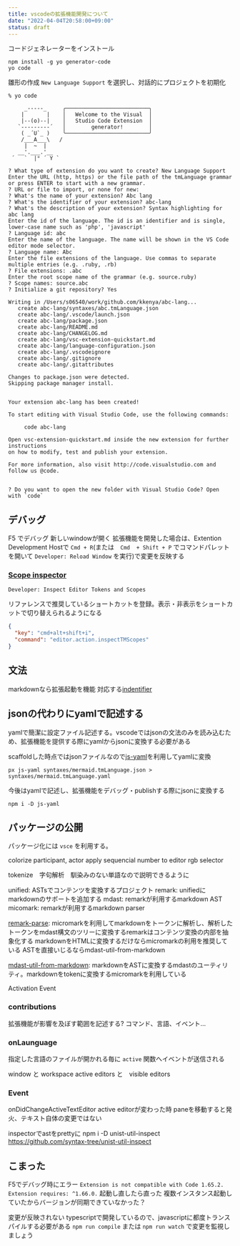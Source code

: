 ```yaml
---
title: vscodeの拡張機能開発について
date: "2022-04-04T20:58:00+09:00"
status: draft
---
```


コードジェネレーターをインストール

```mermaid
npm install -g yo generator-code
yo code
```

雛形の作成
`New Language Support` を選択し、対話的にプロジェクトを初期化

```shell
% yo code

     _-----_     ╭──────────────────────────╮
    |       |    │   Welcome to the Visual  │
    |--(o)--|    │   Studio Code Extension  │
   `---------´   │        generator!        │
    ( _´U`_ )    ╰──────────────────────────╯
    /___A___\   /
     |  ~  |
   __'.___.'__
 ´   `  |° ´ Y `

? What type of extension do you want to create? New Language Support
Enter the URL (http, https) or the file path of the tmLanguage grammar or press ENTER to start with a new grammar.
? URL or file to import, or none for new:
? What's the name of your extension? Abc lang
? What's the identifier of your extension? abc-lang
? What's the description of your extension? Syntax highlighting for abc lang
Enter the id of the language. The id is an identifier and is single, lower-case name such as 'php', 'javascript'
? Language id: abc
Enter the name of the language. The name will be shown in the VS Code editor mode selector.
? Language name: Abc
Enter the file extensions of the language. Use commas to separate multiple entries (e.g. .ruby, .rb)
? File extensions: .abc
Enter the root scope name of the grammar (e.g. source.ruby)
? Scope names: source.abc
? Initialize a git repository? Yes

Writing in /Users/s06540/work/github.com/kkenya/abc-lang...
   create abc-lang/syntaxes/abc.tmLanguage.json
   create abc-lang/.vscode/launch.json
   create abc-lang/package.json
   create abc-lang/README.md
   create abc-lang/CHANGELOG.md
   create abc-lang/vsc-extension-quickstart.md
   create abc-lang/language-configuration.json
   create abc-lang/.vscodeignore
   create abc-lang/.gitignore
   create abc-lang/.gitattributes

Changes to package.json were detected.
Skipping package manager install.


Your extension abc-lang has been created!

To start editing with Visual Studio Code, use the following commands:

     code abc-lang

Open vsc-extension-quickstart.md inside the new extension for further instructions
on how to modify, test and publish your extension.

For more information, also visit http://code.visualstudio.com and follow us @code.


? Do you want to open the new folder with Visual Studio Code? Open with `code`
```

## デバッグ

F5 でデバッグ
新しいwindowが開く
拡張機能を開発した場合は、Extention Development Hostで `Cmd + R`(または　`Cmd  + Shift + P` でコマンドパレットを開いて `Developer: Reload Window` を実行)で変更を反映する

### [Scope inspector](https://code.visualstudio.com/api/language-extensions/syntax-highlight-guide#scope-inspector)

`Developer: Inspect Editor Tokens and Scopes`

リファレンスで推奨しているショートカットを登録。表示・非表示をショートカットで切り替えられるようになる

```json
{
  "key": "cmd+alt+shift+i",
  "command": "editor.action.inspectTMScopes"
}
```

## 文法

markdownなら拡張起動を機能
対応する[indentifier](https://code.visualstudio.com/docs/languages/identifiers)

## jsonの代わりにyamlで記述する

yamlで簡潔に設定ファイル記述する。vscodeではjsonの文法のみを読み込むため、拡張機能を提供する際にyamlからjsonに変換する必要がある

scaffoldした時点ではjsonファイルなので[js-yaml](https://github.com/nodeca/js-yaml)を利用してyamlに変換

```shell
px js-yaml syntaxes/mermaid.tmLanguage.json > syntaxes/mermaid.tmLanguage.yaml
```

今後はyamlで記述し、拡張機能をデバッグ・publishする際にjsonに変換する

```shell
npm i -D js-yaml
```

## パッケージの公開

パッケージ化には `vsce` を利用する。

colorize participant, actor
apply sequencial number to editor
rgb selector

tokenize　字句解析　馴染みのない単語なので説明できるように

unified: ASTsでコンテンツを変換するプロジェクト
remark: unifiedにmarkdownのサポートを追加する
mdast: remarkが利用するmarkdown AST
micomark: remarkが利用するmarkdown parser

[remark-parse](https://github.com/remarkjs/remark/tree/main/packages/remark-parse): micromarkを利用してmarkdownをトークンに解析し、解析したトークンをmdast構文のツリーに変換するremarkはコンテンツ変換の内部を抽象化する
markdownをHTMLに変換するだけならmicromarkの利用を推奨している
ASTを直接いじるならmdast-util-from-markdown

[mdast-util-from-markdown](https://github.com/syntax-tree/mdast-util-from-markdown): markdownをASTに変換するmdastのユーティリティ。markdownをtokenに変換するmicromarkを利用している

Activation Event

### contributions

拡張機能が影響を及ぼす範囲を記述する?
コマンド、言語、イベント...

### onLaunguage

指定した言語のファイルが開かれる毎に `active` 関数へイベントが送信される

window と workspace
active editors と　visible editors

### Event

onDidChangeActiveTextEditor
active editorが変わった時
paneを移動すると発火、テキスト自体の変更ではない

inspectorでastをprettyに
npm i -D unist-util-inspect
https://github.com/syntax-tree/unist-util-inspect

## こまった

F5でデバッグ時にエラー
`Extension is not compatible with Code 1.65.2. Extension requires: ^1.66.0.`
起動し直したら直った
複数インスタンス起動していたからバージョンが同期できていなかった？

変更が反映されない
typescriptで開発しているので、javascriptに都度トランスパイルする必要がある
`npm run compile` または `npm run watch` で変更を監視しましょう
